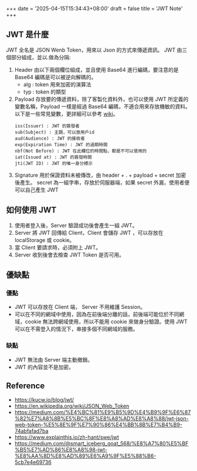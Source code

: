 +++
date = '2025-04-15T15:34:43+08:00'
draft = false
title = 'JWT Note'
+++

## JWT 是什麼
JWT 全名是 JSON Wenb Token，用來以 Json 的方式來傳遞資訊。
JWT 由三個部分組成，並以.做為分隔:

1. Header
  由以下兩個欄位組成，並且使用 Base64 進行編碼，要注意的是 Base64 編碼是可以被逆向解碼的。
     * alg : token 用來加密的演算法
     * typ : token 的類型
2. Payload
   存放要的傳遞資料，除了客製化資料外，也可以使用 JWT 所定義的變數名稱，Payload 一樣是經過 Base64 編碼，不適合用來存放機敏的資料。
   以下是一些常見變數，更詳細可以參考 [wiki](https://en.wikipedia.org/wiki/JSON_Web_Token)。
   ```
   iss(Issuer) : JWT 的簽發者
   sub(Subject) : 主題，可以放用戶id
   aud(Audience) : JWT 的接收者
   exp(Expiration Time) : JWT 的過期時間
   nbf(Not Before) : JWT 在此欄位的時間點，都是不可以使用的
   iat(Issued at) : JWT 的簽發時間
   jti(JWT ID) : JWT 的唯一身分標示
   ```
3. Signature
    用於保證資料未被傳改，由 header + . + payload + secret 加密後產生。
    secret 為一組字串，存放於伺服器端，如果 secret 外漏，使用者便可以自己產生 JWT

## 如何使用 JWT
1. 使用者登入後，Server 驗證成功後會產生一組 JWT。
2. Server 將 JWT 回傳給 Client，Client 會儲存 JWT ，可以存放在 localStorage 或 cookie。
3. 當 Client 要請求時，必須附上 JWT。
4. Server 收到後會去檢查 JWT Token 是否可用。

## 優缺點
### 優點
* JWT 可以存放在 Client 端， Server 不用維護 Session。
* 可以在不同的網域中使用，因為在前後端分離的話，前後端可能位於不同網域，cookie 無法跨網域使用，所以不能用 cookie 來做身分驗證。使用 JWT 可以在不需登入的情況下，串接多個不同網域的服務。

### 缺點
* JWT 無法由 Server 端主動撤銷。
* JWT 的內容並不是加密。

## Reference  
- https://kucw.io/blog/jwt/
- https://en.wikipedia.org/wiki/JSON_Web_Token
- https://medium.com/%E4%BC%81%E9%B5%9D%E4%B9%9F%E6%87%82%E7%A8%8B%E5%BC%8F%E8%A8%AD%E8%A8%88/jwt-json-web-token-%E5%8E%9F%E7%90%86%E4%BB%8B%E7%B4%B9-74abfafad7ba
- https://www.explainthis.io/zh-hant/swe/jwt
- https://medium.com/@smart_iceberg_goat_568/%E8%A7%80%E5%BF%B5%E7%AD%86%E8%A8%98-jwt-%E8%AA%8D%E8%AD%89%E6%A9%9F%E5%88%B6-5cb7e4e69736